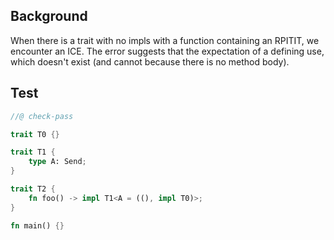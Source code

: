 ## Background

When there is a trait with no impls with a function containing an RPITIT, we
encounter an ICE. The error suggests that the expectation of a defining use,
which doesn't exist (and cannot because there is no method body).

## Test

```rust
//@ check-pass

trait T0 {}

trait T1 {
    type A: Send;
}

trait T2 {
    fn foo() -> impl T1<A = ((), impl T0)>;
}

fn main() {}
```